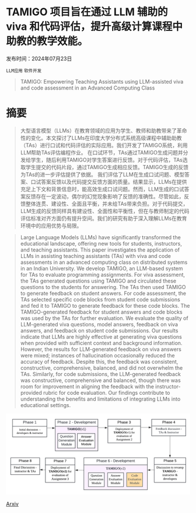 # TAMIGO 项目旨在通过 LLM 辅助的 viva 和代码评估，提升高级计算课程中助教的教学效能。

发布时间：2024年07月23日

`LLM应用` `软件开发`

> TAMIGO: Empowering Teaching Assistants using LLM-assisted viva and code assessment in an Advanced Computing Class

# 摘要

> 大型语言模型（LLMs）在教育领域的应用为学生、教师和助教带来了革命性的变化。本文探讨了LLMs在印度大学分布式系统高级课程中辅助助教（TAs）进行口试和代码评估的实际应用。我们开发了TAMIGO系统，利用LLM帮助TAs评估编程作业。  在口试环节，TAs通过TAMIGO生成问题并分发给学生，随后利用TAMIGO对学生答案进行反馈。对于代码评估，TAs选取学生提交的代码片段，通过TAMIGO生成相应反馈。TAMIGO生成的反馈为TAs的进一步评估提供了依据。  我们评估了LLM在生成口试问题、模型答案、口试答案反馈以及代码提交反馈方面的质量。结果显示，LLMs在提供充足上下文和背景信息时，能高效生成口试问题。然而，LLM生成的口试答案反馈存在一定波动，偶尔的幻觉现象影响了反馈的准确性。尽管如此，反馈整体连贯、建设性、全面且平衡，并未给TAs带来负担。对于代码提交，LLM生成的反馈同样具有建设性、全面性和平衡性，但在与教师制定的代码评估标准对齐方面仍有提升空间。我们的研究有助于深入理解LLMs在教育环境中的应用优势与局限。

> Large Language Models (LLMs) have significantly transformed the educational landscape, offering new tools for students, instructors, and teaching assistants. This paper investigates the application of LLMs in assisting teaching assistants (TAs) with viva and code assessments in an advanced computing class on distributed systems in an Indian University. We develop TAMIGO, an LLM-based system for TAs to evaluate programming assignments.
  For viva assessment, the TAs generated questions using TAMIGO and circulated these questions to the students for answering. The TAs then used TAMIGO to generate feedback on student answers. For code assessment, the TAs selected specific code blocks from student code submissions and fed it to TAMIGO to generate feedback for these code blocks. The TAMIGO-generated feedback for student answers and code blocks was used by the TAs for further evaluation.
  We evaluate the quality of LLM-generated viva questions, model answers, feedback on viva answers, and feedback on student code submissions. Our results indicate that LLMs are highly effective at generating viva questions when provided with sufficient context and background information. However, the results for LLM-generated feedback on viva answers were mixed; instances of hallucination occasionally reduced the accuracy of feedback. Despite this, the feedback was consistent, constructive, comprehensive, balanced, and did not overwhelm the TAs. Similarly, for code submissions, the LLM-generated feedback was constructive, comprehensive and balanced, though there was room for improvement in aligning the feedback with the instructor-provided rubric for code evaluation. Our findings contribute to understanding the benefits and limitations of integrating LLMs into educational settings.

![TAMIGO 项目旨在通过 LLM 辅助的 viva 和代码评估，提升高级计算课程中助教的教学效能。](../../../paper_images/2407.16805/phases.png)

[Arxiv](https://arxiv.org/abs/2407.16805)